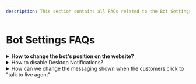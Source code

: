 ```yaml
---
description: This section contains all FAQs related to the Bot Settings.
---
```


# Bot Settings FAQs

<details>

<summary><strong>How to change the bot's position on the website?</strong></summary>

After you log in,

1. Navigate to `Bots`
2. Select the Bot you want to configure
3. Select the `Bot Settings` Tab
4. Click On The `Design` Tab. Here you can customize the position of your chatbot on your website as well as on mobile devices.

</details>

<details>

<summary>How to disable Desktop Notifications?</summary>

<<<<<<< HEAD:tropitech-resource-center/frequently-asked-questions-faqs/bot-settings-faqs.md
After you log in to the tropitech App, Navigate to the `Bot Setting` under the bot's menu.\
=======
<<<<<<<< HEAD:m1Bot-resource-center/frequently-asked-questions-faqs/bot-settings-faqs.md
After you log in to the m1bot App, Navigate to the `Bot Setting` under the bot's menu.\
========
After you log in to the EkoChat Connect App, Navigate to the `Bot Setting` under the bot's menu.\
>>>>>>>> a4cbe70f0174e74b40121f7a3e60e7bdc5c6e923:ekochatconnect-resource-center/frequently-asked-questions-faqs/bot-settings-faqs.md
>>>>>>> e3924ba1285985f801a086ecf58553cde6ad400a:m1Bot-resource-center/frequently-asked-questions-faqs/bot-settings-faqs.md
1\. Go to the Bot Settings and open `Alerts` the tab.\
2\. Check if you have subscribed to the desktop notifications or not?\
3\. If yes, You will see the below confirmation.

<<<<<<<< HEAD:m1Bot-resource-center/frequently-asked-questions-faqs/bot-settings-faqs.md
<img src="https://github.com/aiekochat/GitBook-Sync/blob/aman-help-changes/.gitbook/assets/image%20(37).png" alt="" data-size="original">
========
<img src="https://github.com/aiEkoChat Connect/GitBook-Sync/blob/aman-help-changes/.gitbook/assets/image%20(37).png" alt="" data-size="original">
>>>>>>>> a4cbe70f0174e74b40121f7a3e60e7bdc5c6e923:ekochatconnect-resource-center/frequently-asked-questions-faqs/bot-settings-faqs.md

**Disable Notifications**

A. Open your website settings by clicking on the lock icon on the top left, as shown below

<<<<<<<< HEAD:m1Bot-resource-center/frequently-asked-questions-faqs/bot-settings-faqs.md
<img src="https://github.com/aiekochat/GitBook-Sync/blob/aman-help-changes/.gitbook/assets/image%20(38).png" alt="" data-size="original">

B. Click on the button to open the settings; once you click on it, You will see the option to disable notifications.

<img src="https://github.com/aiekochat/GitBook-Sync/blob/aman-help-changes/.gitbook/assets/image%20(59).png" alt="" data-size="original">
========
<img src="https://github.com/aiEkoChat Connect/GitBook-Sync/blob/aman-help-changes/.gitbook/assets/image%20(38).png" alt="" data-size="original">

B. Click on the button to open the settings; once you click on it, You will see the option to disable notifications.

<img src="https://github.com/aiEkoChat Connect/GitBook-Sync/blob/aman-help-changes/.gitbook/assets/image%20(59).png" alt="" data-size="original">
>>>>>>>> a4cbe70f0174e74b40121f7a3e60e7bdc5c6e923:ekochatconnect-resource-center/frequently-asked-questions-faqs/bot-settings-faqs.md

C. Disable the notifications, and you are done! You will not receive any notifications now.

<mark style="color:green;">**Please Note:**</mark>

This action will not disable the Live chat request Notifications.

</details>

<details>

<summary>How can we change the messaging shown when the customers click to "talk to live agent"</summary>

**Changing Live chat button Text**

To change the text for transferring chat to live agent, Follow the below steps.

1. Navigate to Bot's Setting for "Chat Window" under "Website Chatbot Settings".
2.  Select the "Display name for Transferring to Live/Agent chat" and Edit the field as per the text you want\
    \\

<<<<<<<< HEAD:m1Bot-resource-center/frequently-asked-questions-faqs/bot-settings-faqs.md
    <figure><img src="https://github.com/aiekochat/GitBook-Sync/blob/aman-help-changes/.gitbook/assets/Change%20Text%20for%20Live%20chat.png" alt=""><figcaption><p>Change text for live chat</p></figcaption></figure>

Once you are done, Your new text will appear like this.

<img src="https://github.com/aiekochat/GitBook-Sync/blob/aman-help-changes/.gitbook/assets/Sample%20Text%20Change.png" alt="" data-size="original">
========
    <figure><img src="https://github.com/aiEkoChat Connect/GitBook-Sync/blob/aman-help-changes/.gitbook/assets/Change%20Text%20for%20Live%20chat.png" alt=""><figcaption><p>Change text for live chat</p></figcaption></figure>

Once you are done, Your new text will appear like this.

<img src="https://github.com/aiEkoChat Connect/GitBook-Sync/blob/aman-help-changes/.gitbook/assets/Sample%20Text%20Change.png" alt="" data-size="original">
>>>>>>>> a4cbe70f0174e74b40121f7a3e60e7bdc5c6e923:ekochatconnect-resource-center/frequently-asked-questions-faqs/bot-settings-faqs.md

**Changing the Waiting Message**

If you want to change the waiting message ( Usual reply time: 2 to 3 Minutes ), You can change the same from the

</details>
